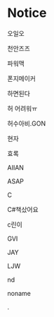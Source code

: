 # Notice

오일오

천안즈즈

파워맥

폰지메이커

하면된다

허 어려워ㅠ

허수아비.GON

현자

효록

AIIAN

ASAP

C

C#책샀어요

c린이

GVI

JAY

LJW

nd

noname



.

